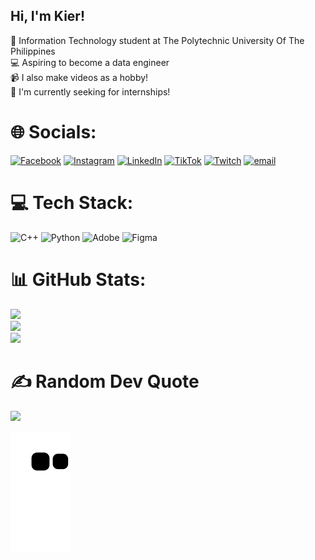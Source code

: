 ## Hi, I'm Kier!

🧠 Information Technology student at The Polytechnic University Of The Philippines<br/>
💻 Aspiring to become a data engineer<br/>
📹 I also make videos as a hobby!<br/>
💫 I'm currently seeking for internships! <br/>

# 🌐 Socials:
[![Facebook](https://img.shields.io/badge/Facebook-%231877F2.svg?logo=Facebook&logoColor=white)](https://facebook.com/Kier.Bardelosa) [![Instagram](https://img.shields.io/badge/Instagram-%23E4405F.svg?logo=Instagram&logoColor=white)](https://instagram.com/kierrb_) [![LinkedIn](https://img.shields.io/badge/LinkedIn-%230077B5.svg?logo=linkedin&logoColor=white)](https://linkedin.com/in/kierbardelosa) [![TikTok](https://img.shields.io/badge/TikTok-%23000000.svg?logo=TikTok&logoColor=white)](https://tiktok.com/@5106kier) [![Twitch](https://img.shields.io/badge/Twitch-%239146FF.svg?logo=Twitch&logoColor=white)](https://twitch.tv/kierryuu) [![email](https://img.shields.io/badge/Email-D14836?logo=gmail&logoColor=white)](mailto:kier.bardelosa02@gmail.com) 

# 💻 Tech Stack:
![C++](https://img.shields.io/badge/c++-%2300599C.svg?style=for-the-badge&logo=c%2B%2B&logoColor=white) ![Python](https://img.shields.io/badge/python-3670A0?style=for-the-badge&logo=python&logoColor=ffdd54) ![Adobe](https://img.shields.io/badge/adobe-%23FF0000.svg?style=for-the-badge&logo=adobe&logoColor=white) ![Figma](https://img.shields.io/badge/figma-%23F24E1E.svg?style=for-the-badge&logo=figma&logoColor=white)
# 📊 GitHub Stats:
![](https://github-readme-stats.vercel.app/api?username=somnium132&theme=dark&hide_border=false&include_all_commits=true&count_private=false)<br/>
![](https://nirzak-streak-stats.vercel.app/?user=somnium132&theme=dark&hide_border=false)<br/>
![](https://github-readme-stats.vercel.app/api/top-langs/?username=somnium132&theme=dark&hide_border=false&include_all_commits=true&count_private=false&layout=compact)

# ✍️ Random Dev Quote
![](https://quotes-github-readme.vercel.app/api?type=horizontal&theme=gruvbox)

![snake gif](https://github.com/somnium132/somnium132/blob/output/github-contribution-grid-snake.svg)
